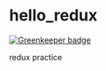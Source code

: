 # hello_redux

[![Greenkeeper badge](https://badges.greenkeeper.io/iPolyomino/hello_redux.svg)](https://greenkeeper.io/)

redux practice
